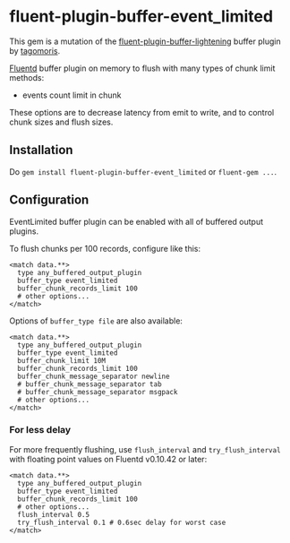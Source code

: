 # fluent-plugin-buffer-event_limited

This gem is a mutation of the [fluent-plugin-buffer-lightening](https://github.com/tagomoris/fluent-plugin-buffer-lightening) buffer plugin by [tagomoris](https://github.com/tagomoris).

[Fluentd](http://fluentd.org) buffer plugin on memory to flush with many types of chunk limit methods:
  * events count limit in chunk

These options are to decrease latency from emit to write, and to control chunk sizes and flush sizes.

## Installation

Do `gem install fluent-plugin-buffer-event_limited` or `fluent-gem ...`.

## Configuration

EventLimited buffer plugin can be enabled with all of buffered output plugins.

To flush chunks per 100 records, configure like this:

```
<match data.**>
  type any_buffered_output_plugin
  buffer_type event_limited
  buffer_chunk_records_limit 100
  # other options...
</match>
```

Options of `buffer_type file` are also available:
```
<match data.**>
  type any_buffered_output_plugin
  buffer_type event_limited
  buffer_chunk_limit 10M
  buffer_chunk_records_limit 100
  buffer_chunk_message_separator newline
  # buffer_chunk_message_separator tab
  # buffer_chunk_message_separator msgpack
  # other options...
</match>
```

### For less delay

For more frequently flushing, use `flush_interval` and `try_flush_interval` with floating point values on Fluentd v0.10.42 or later:
```
<match data.**>
  type any_buffered_output_plugin
  buffer_type event_limited
  buffer_chunk_records_limit 100
  # other options...
  flush_interval 0.5
  try_flush_interval 0.1 # 0.6sec delay for worst case
</match>
```

